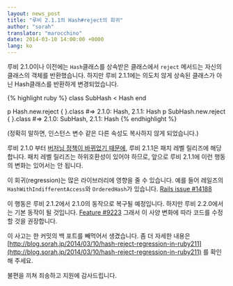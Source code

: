 ```yaml
---
layout: news_post
title: "루비 2.1.1의 Hash#reject의 회귀"
author: "sorah"
translator: "marocchino"
date: 2014-03-10 14:00:00 +0000
lang: ko
---
```


루비 2.1.0이나 이전에는 `Hash`클래스를 상속받은 클래스에서 `reject` 메서드는
자신의 클래스의 객체를 반환했습니다.
하지만 루비 2.1.1에는 의도치 않게 상속된 클래스가 아닌 Hash클래스를 반환하게
변경되었습니다.

{% highlight ruby %}
class SubHash < Hash
end

p Hash.new.reject { }.class
#=> 2.1.0: Hash, 2.1.1: Hash
p SubHash.new.reject { }.class
#=> 2.1.0: SubHash, 2.1.1: Hash
{% endhighlight %}

(정확히 말하면, 인스턴스 변수 같은 다른 속성도 복사하지 않게 되었습니다.)

루비 2.1.0 부터 [버저닝 정책이 바뀌었기
때문에](https://www.ruby-lang.org/ko/news/2013/12/21/ruby-version-policy-changes-with-2-1-0/),
루비 2.1.1은 패치 레벨 릴리즈에 해당합니다. 패치 레벨 릴리즈는 하위호환성이 있어야
하므로, 앞으로 루비 2.1.1에 이런 행동의 변화는 있어서는 안 됩니다.

이 회귀(regression)는 많은 라이브러리에 영향을 줄 수 있습니다. 예를 들어
레일즈의 `HashWithIndifferentAccess`와 `OrderedHash`가 있습니다.
[Rails issue #14188](https://github.com/rails/rails/issues/14188)

이 행동은 루비 2.1.2에서 2.1.0의 동작으로 복구될 예정입니다. 하지만
루비 2.2.0에서는 기본 동작이 될 것입니다.
[Feature #9223](https://bugs.ruby-lang.org/issues/9223)
그래서 이 사양 변화에 따라 코드를 수정할 것을 권장합니다.

이 사고는 한 커밋의 백 포트를 빼먹어서 생겼습니다. 좀 더 자세한 내용은
[http://blog.sorah.jp/2014/03/10/hash-reject-regression-in-ruby211](http://blog.sorah.jp/2014/03/10/hash-reject-regression-in-ruby211)
를 확인해 주세요.

불편을 끼쳐 죄송하고 지원에 감사드립니다.
